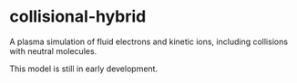 # collisional-hybrid
A plasma simulation of fluid electrons and kinetic ions, including collisions with neutral molecules.

This model is still in early development.
